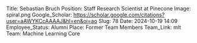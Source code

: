 Title: Sebastian Bruch
Position: Staff Research Scientist at Pinecone
Image: spiral.png
Google_Scholar: https://scholar.google.com/citations?user=aAWYKCcAAAAJ&hl=en&oi=ao
Slug: 78
Date: 2024-10-19 14:09
Employee_Status: Alumni
Place: Former Team Members
Team_Link: mlt
Team: Machine Learning Core